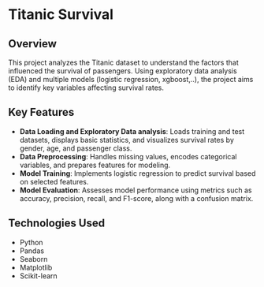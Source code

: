 # Titanic Survival

## Overview
This project analyzes the Titanic dataset to understand the factors that influenced the survival of passengers. Using exploratory data analysis (EDA) and multiple models (logistic regression, xgboost,..), the project aims to identify key variables affecting survival rates.

## Key Features
- **Data Loading and Exploratory Data analysis**: Loads training and test datasets, displays basic statistics, and visualizes survival rates by gender, age, and passenger class.
- **Data Preprocessing**: Handles missing values, encodes categorical variables, and prepares features for modeling.
- **Model Training**: Implements logistic regression to predict survival based on selected features.
- **Model Evaluation**: Assesses model performance using metrics such as accuracy, precision, recall, and F1-score, along with a confusion matrix.

## Technologies Used
- Python
- Pandas
- Seaborn
- Matplotlib
- Scikit-learn
